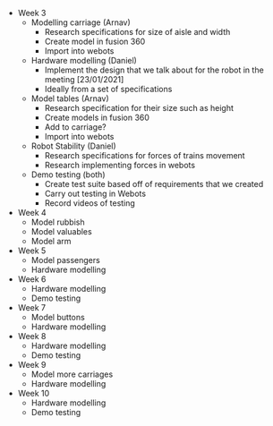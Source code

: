 * Week 3
  * Modelling carriage (Arnav)
    * Research specifications for size of aisle and width
    * Create model in fusion 360
    * Import into webots 
  * Hardware modelling (Daniel)
    * Implement the design that we talk about for the robot in the meeting [23/01/2021]
    * Ideally from a set of specifications
  * Model tables (Arnav)
    * Research specification for their size such as height
    *	Create models in fusion 360
    * Add to carriage?
    * Import into webots
  * Robot Stability (Daniel)
    * Research specifications for forces of trains movement
    * Research implementing forces in webots
  * Demo testing (both)
    * Create test suite based off of requirements that we created
    * Carry out testing in Webots
    *  Record videos of testing
* Week 4
  * Model rubbish
  * Model valuables
  * Model arm
* Week 5
  * Model passengers
  * Hardware modelling
* Week 6
  * Hardware modelling
  * Demo testing
* Week 7
  * Model buttons
  * Hardware modelling
* Week 8
  * Hardware modelling
  * Demo testing
* Week 9
  * Model more carriages 
  * Hardware modelling
* Week 10
  * Hardware modelling
  * Demo testing
